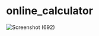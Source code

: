 # online_calculator

![Screenshot (692)](https://user-images.githubusercontent.com/84534038/167256509-4b270752-9393-494d-bc26-a8f3ac83724a.png)
